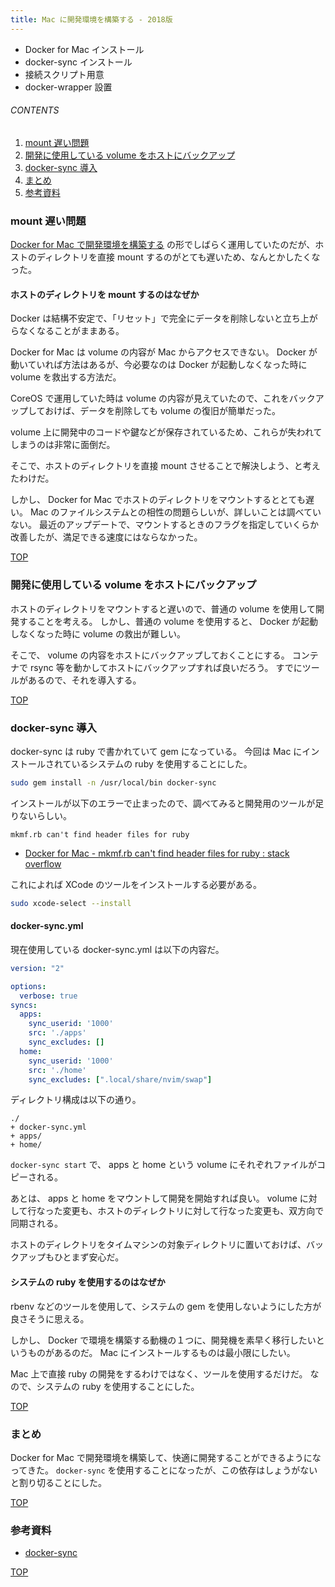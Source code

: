 ```yaml
---
title: Mac に開発環境を構築する - 2018版
---
```

<a id="top"></a>

- Docker for Mac インストール
- docker-sync インストール
- 接続スクリプト用意
- docker-wrapper 設置

###### CONTENTS

1. [mount 遅い問題](#mount-host-volume)
1. [開発に使用している volume をホストにバックアップ](#backup-volumes)
1. [docker-sync 導入](#docker-sync)
1. [まとめ](#postscript)
1. [参考資料](#reference)


<a id="mount-host-volume"></a>
### mount 遅い問題

[Docker for Mac で開発環境を構築する](/entry/2017/09/02/170406) の形でしばらく運用していたのだが、ホストのディレクトリを直接 mount するのがとても遅いため、なんとかしたくなった。

#### ホストのディレクトリを mount するのはなぜか

Docker は結構不安定で、「リセット」で完全にデータを削除しないと立ち上がらなくなることがままある。

Docker for Mac は volume の内容が Mac からアクセスできない。
Docker が動いていれば方法はあるが、今必要なのは Docker が起動しなくなった時に volume を救出する方法だ。

CoreOS で運用していた時は volume の内容が見えていたので、これをバックアップしておけば、データを削除しても volume の復旧が簡単だった。

volume 上に開発中のコードや鍵などが保存されているため、これらが失われてしまうのは非常に面倒だ。

そこで、ホストのディレクトリを直接 mount させることで解決しよう、と考えたわけだ。

しかし、 Docker for Mac でホストのディレクトリをマウントするととても遅い。
Mac のファイルシステムとの相性の問題らしいが、詳しいことは調べていない。
最近のアップデートで、マウントするときのフラグを指定していくらか改善したが、満足できる速度にはならなかった。


[TOP](#top)
<a id="backup-volumes"></a>
### 開発に使用している volume をホストにバックアップ

ホストのディレクトリをマウントすると遅いので、普通の volume を使用して開発することを考える。
しかし、普通の volume を使用すると、 Docker が起動しなくなった時に volume の救出が難しい。

そこで、 volume の内容をホストにバックアップしておくことにする。
コンテナで rsync 等を動かしてホストにバックアップすれば良いだろう。
すでにツールがあるので、それを導入する。


[TOP](#top)
<a id="docker-sync"></a>
### docker-sync 導入

docker-sync は ruby で書かれていて gem になっている。
今回は Mac にインストールされているシステムの ruby を使用することにした。

```bash
sudo gem install -n /usr/local/bin docker-sync
```

インストールが以下のエラーで止まったので、調べてみると開発用のツールが足りないらしい。

```
mkmf.rb can't find header files for ruby
```

- [Docker for Mac - mkmf.rb can't find header files for ruby : stack overflow](https://stackoverflow.com/questions/46377667/docker-for-mac-mkmf-rb-cant-find-header-files-for-ruby)

これによれば XCode のツールをインストールする必要がある。

```bash
sudo xcode-select --install
```

#### docker-sync.yml

現在使用している docker-sync.yml は以下の内容だ。

```yaml
version: "2"

options:
  verbose: true
syncs:
  apps:
    sync_userid: '1000'
    src: './apps'
    sync_excludes: []
  home:
    sync_userid: '1000'
    src: './home'
    sync_excludes: [".local/share/nvim/swap"]
```

ディレクトリ構成は以下の通り。

```
./
+ docker-sync.yml
+ apps/
+ home/
```

`docker-sync start` で、 apps と home という volume にそれぞれファイルがコピーされる。

あとは、 apps と home をマウントして開発を開始すれば良い。
volume に対して行なった変更も、ホストのディレクトリに対して行なった変更も、双方向で同期される。

ホストのディレクトリをタイムマシンの対象ディレクトリに置いておけば、バックアップもひとまず安心だ。


#### システムの ruby を使用するのはなぜか

rbenv などのツールを使用して、システムの gem を使用しないようにした方が良さそうに思える。

しかし、 Docker で環境を構築する動機の１つに、開発機を素早く移行したいというものがあるのだ。
Mac にインストールするものは最小限にしたい。

Mac 上で直接 ruby の開発をするわけではなく、ツールを使用するだけだ。
なので、システムの ruby を使用することにした。


[TOP](#top)
<a id="postscript"></a>
### まとめ

Docker for Mac で開発環境を構築して、快適に開発することができるようになってきた。
`docker-sync` を使用することになったが、この依存はしょうがないと割り切ることにした。


[TOP](#top)
<a id="reference"></a>
### 参考資料

- [docker-sync](http://docker-sync.io/)


[TOP](#top)
